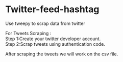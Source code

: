 # Twitter-feed-hashtag
Use tweepy to scrap data from twitter

For Tweets Scraping :<br />
Step 1:Create your twitter developer account.<br />
Step 2:Scrap tweets using authentication code.<br />

After scraping the tweets we will work on the csv file.

